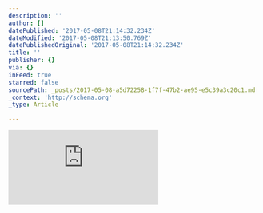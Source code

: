 ```yaml
---
description: ''
author: []
datePublished: '2017-05-08T21:14:32.234Z'
dateModified: '2017-05-08T21:13:50.769Z'
datePublishedOriginal: '2017-05-08T21:14:32.234Z'
title: ''
publisher: {}
via: {}
inFeed: true
starred: false
sourcePath: _posts/2017-05-08-a5d72258-1f7f-47b2-ae95-e5c39a3c20c1.md
_context: 'http://schema.org'
_type: Article

---
```

![](https://the-grid-user-content.s3-us-west-2.amazonaws.com/eeaf0342-d8a5-4069-85cf-c89a1594ec4a.html)